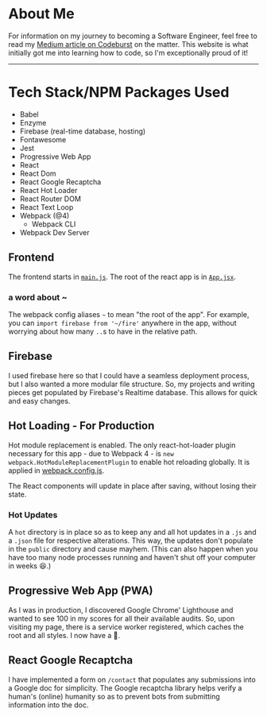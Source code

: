 # About Me

For information on my journey to becoming a Software Engineer, feel free to read my [Medium article on Codeburst](https://codeburst.io/five-ways-becoming-a-software-engineer-made-me-a-wizard-de1060fc04d4) on the matter. This website is what initially got me into learning how to code, so I'm exceptionally proud of it!

---

# Tech Stack/NPM Packages Used

- Babel
- Enzyme
- Firebase (real-time database, hosting)
- Fontawesome
- Jest
- Progressive Web App
- React
- React Dom
- React Google Recaptcha
- React Hot Loader
- React Router DOM
- React Text Loop
- Webpack (@4)
    - Webpack CLI
- Webpack Dev Server


## Frontend

The frontend starts in [`main.js`](./main.js). The root of the react app is in [`App.jsx`](client/App.jsx).

### a word about ~

The webpack config aliases `~` to mean "the root of the app". For example, you can `import firebase from '~/fire'` anywhere in the app, without worrying about how many `..`s to have in the relative path.


## Firebase

I used firebase here so that I could have a seamless deployment process, but I also wanted a more modular file structure. So, my projects and writing pieces get populated by Firebase's Realtime database. This allows for quick and easy changes.

## Hot Loading - For Production

Hot module replacement is enabled. The only react-hot-loader plugin necessary for this app - due to Webpack 4 - is `new webpack.HotModuleReplacementPlugin` to enable hot reloading globally. It is applied in [webpack.config.js](webpack.config.js).

The React components will update in place after saving, without losing their state.

### Hot Updates

A `hot` directory is in place so as to keep any and all hot updates in a `.js` and a `.json` file for respective alterations. This way, the updates don't populate in the `public` directory and cause mayhem. (This can also happen when you have too many node processes running and haven't shut off your computer in weeks :satisfied:.)

## Progressive Web App (PWA)

As I was in production, I discovered Google Chrome' Lighthouse and wanted to see 100 in my scores for all their available audits. So, upon visiting my page, there is a service worker registered, which caches the root and all styles. I now have a :100:.

## React Google Recaptcha

I have implemented a form on `/contact` that populates any submissions into a Google doc for simplicity. The Google recaptcha library helps verify a human's (online) humanity so as to prevent bots from submitting information into the doc.